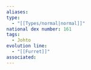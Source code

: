 ```yaml
---
aliases: 
type:
  - "[[Types/normal|normal]]"
national dex number: 161
tags:
  - Johto
evolution line:
  - "[[Furret]]"
associated:
---
```

